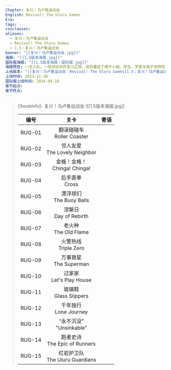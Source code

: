 ```yaml
---
Chapter: 复兴！乌卢鲁运动会
English: Revival! The Uluru Games
Era: 
tags: 
cssclasses: 
aliases:
  - 复兴！乌卢鲁运动会
  - Revival! The Uluru Games
  - 1.5｜复兴！乌卢鲁运动会
banner: "[[复兴！乌卢鲁运动会.jpg]]"
海报: "[[1.5版本海报.jpg]]"
国际服海报: "[[1.5版本海报｜国际服.jpg]]"
海报预告: 一支小队，一段世纪末的复兴之旅，成员囊括了帽子小姐、学生、学者与电子宠物牧人。绵延的红土间，古老赛事的火光，正要重新燃起。
上线版本: "[[复兴！乌卢鲁运动会｜Revival! The Uluru Games|1.5｜复兴！乌卢鲁运动会]]"
上线时间: 2023-11-30
国际服上线时间: 2024-04-18
章节起点: 
章节终点:
---
```

> [!bookinfo]- 复兴！乌卢鲁运动会
> ![[1.5版本海报.jpg]]
> 
> |  编号  |                关卡                | 寄语 |
> | :----: | :--------------------------------: | :--: |
> | RUG-01 |   翻滚碰碰车<br/>Roller Coaster    |      |
> | RUG-02 |  邻人友爱<br/>The Lovely Neighbor  |      |
> | RUG-03 |  金格！金格！<br/>Chinga! Chinga!  |      |
> | RUG-04 |         后手直拳<br/>Cross         |      |
> | RUG-05 |    漂浮球们<br/>The Buoy Balls     |      |
> | RUG-06 |     涅槃日<br/>Day of Rebirth      |      |
> | RUG-07 |      老火种<br/>The Old Flame      |      |
> | RUG-08 |      火警热线<br/>Triple Zero      |      |
> | RUG-09 |     万事救星<br/>The Superman      |      |
> | RUG-10 |    过家家<br/>Let's Play House     |      |
> | RUG-11 |     玻璃鞋<br/>Glass Slippers      |      |
> | RUG-12 |     千年独行<br/>Lone Journey      |      |
> | RUG-13 |    “永不沉没”<br/>"Unsinkable"     |      |
> | RUG-14 |  跑者史诗<br/>The Epic of Runners  |      |
> | RUG-15 | 红岩护卫队<br/>The Uluru Guardians |      |

